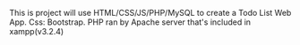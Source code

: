 This is project will use HTML/CSS/JS/PHP/MySQL to create a Todo List Web App.
Css: Bootstrap.
PHP ran by Apache server that's included in xampp(v3.2.4)